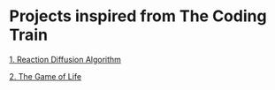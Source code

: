 # Projects inspired from The Coding Train

[1. Reaction Diffusion Algorithm](https://www.youtube.com/watch?v=BV9ny785UNc)

[2. The Game of Life](https://www.youtube.com/watch?v=FWSR_7kZuYg)
